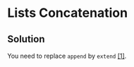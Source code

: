 # Lists Concatenation

## Solution

You need to replace `append` by `extend` [[1]][list].

[list]:https://docs.python.org/3/tutorial/datastructures.html#more-on-lists
